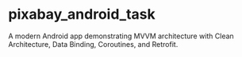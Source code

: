 # pixabay_android_task
A modern Android app demonstrating MVVM architecture with Clean Architecture, Data Binding, Coroutines, and Retrofit.
